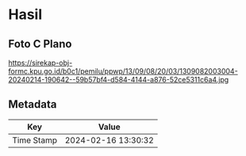 # Hasil

## Foto C Plano

https://sirekap-obj-formc.kpu.go.id/b0c1/pemilu/ppwp/13/09/08/20/03/1309082003004-20240214-190642--59b57bf4-d584-4144-a876-52ce5311c6a4.jpg


## Metadata

| Key        | Value               |
| ---------- | ------------------- |
| Time Stamp | 2024-02-16 13:30:32 |



